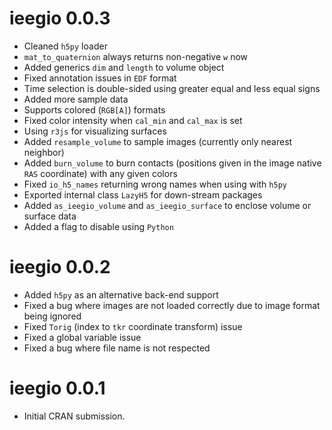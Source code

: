 # ieegio 0.0.3

* Cleaned `h5py` loader
* `mat_to_quaternion` always returns non-negative `w` now
* Added generics `dim` and `length` to volume object
* Fixed annotation issues in `EDF` format
* Time selection is double-sided using greater equal and less equal signs
* Added more sample data
* Supports colored (`RGB[A]`) formats
* Fixed color intensity when `cal_min` and `cal_max` is set
* Using `r3js` for visualizing surfaces
* Added `resample_volume` to sample images (currently only nearest neighbor)
* Added `burn_volume` to burn contacts (positions given in the image native `RAS` coordinate) with any given colors
* Fixed `io_h5_names` returning wrong names when using with `h5py`
* Exported internal class `LazyH5` for down-stream packages
* Added `as_ieegio_volume` and `as_ieegio_surface` to enclose volume or surface data
* Added a flag to disable using `Python`


# ieegio 0.0.2

* Added `h5py` as an alternative back-end support
* Fixed a bug where images are not loaded correctly due to image format being ignored
* Fixed `Torig` (index to `tkr` coordinate transform) issue
* Fixed a global variable issue
* Fixed a bug where file name is not respected


# ieegio 0.0.1

* Initial CRAN submission.
